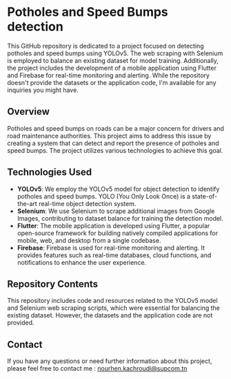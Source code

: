 # Potholes and Speed Bumps detection

This GitHub repository is dedicated to a project focused on detecting potholes and speed bumps using YOLOv5. The web scraping with Selenium is employed to balance an existing dataset for model training. Additionally, the project includes the development of a mobile application using Flutter and Firebase for real-time monitoring and alerting. While the repository doesn't provide the datasets or the application code, I'm available for any inquiries you might have.

## Overview

Potholes and speed bumps on roads can be a major concern for drivers and road maintenance authorities. This project aims to address this issue by creating a system that can detect and report the presence of potholes and speed bumps. The project utilizes various technologies to achieve this goal.

## Technologies Used

- **YOLOv5**: We employ the YOLOv5 model for object detection to identify potholes and speed bumps. YOLO (You Only Look Once) is a state-of-the-art real-time object detection system.
- **Selenium**: We use Selenium to scrape additional images from Google Images, contributing to dataset balance for training the detection model.
- **Flutter**: The mobile application is developed using Flutter, a popular open-source framework for building natively compiled applications for mobile, web, and desktop from a single codebase.
- **Firebase**: Firebase is used for real-time monitoring and alerting. It provides features such as real-time databases, cloud functions, and notifications to enhance the user experience.

## Repository Contents

This repository includes code and resources related to the YOLOv5 model and Selenium web scraping scripts, which were essential for balancing the existing dataset. However, the datasets and the application code are not provided.

## Contact

If you have any questions or need further information about this project, please feel free to contact me : nourhen.kachroudi@supcom.tn
